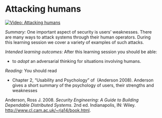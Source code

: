 # Attacking humans
[![Video: Attacking 
humans](https://img.youtube.com/vi/8rS462NDtXo/hqdefault.jpg)](https://youtu.be/8rS462NDtXo)

*Summary:* One important aspect of security is users’ weaknesses. There
are many ways to attack systems through their human operators. During
this learning session we cover a variety of examples of such attacks.

*Intended learning outcomes:* After this learning session you should be
able:

-   to *adopt* an adversarial thinking for situations involving humans.

*Reading:* You should read

-   Chapter 2, “Usability and Psychology” of  (Anderson 2008). Anderson
    gives a short summary of the psychology of users, their strengths
    and weaknesses

Anderson, Ross J. 2008. *Security Engineering: A Guide to Building
Dependable Distributed Systems*. 2nd ed. Indianapolis, IN: Wiley.
<http://www.cl.cam.ac.uk/~rja14/book.html>.
